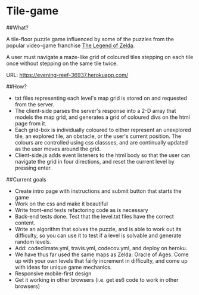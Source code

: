 # Tile-game

##What?

A tile-floor puzzle game influenced by some of the puzzles from the popular
video-game franchise [The Legend of Zelda](https://en.wikipedia.org/wiki/The_Legend_of_Zelda).

A user must navigate a maze-like grid of coloured tiles stepping on each tile once without
stepping on the same tile twice.

URL: https://evening-reef-36937.herokuapp.com/

##How?

* txt files representing each level's map grid is stored on and requested from the server.
* The client-side parses the server's response into a 2-D array that models the map grid, and generates a grid of coloured divs on the html page from it.
* Each grid-box is individually coloured to either represent an unexplored tile, an explored tile, an obstacle, or the user's current position. The colours are controlled using css classses, and are continually updated as the user moves around the grid.
* Client-side.js adds event listeners to the html body so that the user can navigate the grid in four directions, and reset the current level by pressing enter.

##Current goals

* Create intro page with instructions and submit button that starts the game
* Work on the css and make it beautiful
* Write front-end tests refactoring code as is necessary
* Back-end tests done. Test that the level.txt files have the correct content.
* Write an algorithm that solves the puzzle, and is able to work out its difficulty, so you can use it to test if a level is solvable and generate random levels.
* Add: codeclimate.yml, travis.yml, codecov.yml, and deploy on heroku.
* We have thus far used the same maps as Zelda: Oracle of Ages. Come up with your own levels that fairly increment in difficulty, and come up with ideas for unique game mechanics.
* Responsive mobile-first design
* Get it working in other browsers (i.e. get es6 code to work in other browsers)
